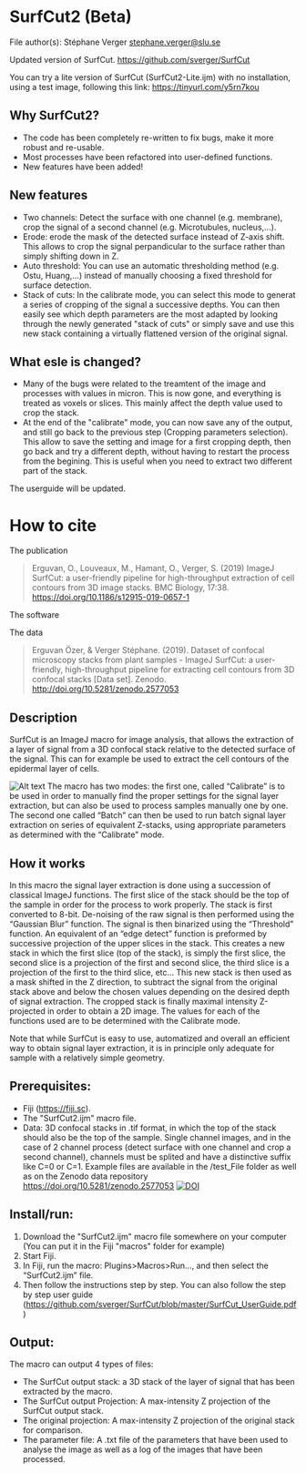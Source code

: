 # SurfCut2 (Beta)

File author(s): Stéphane Verger stephane.verger@slu.se

Updated version of SurfCut.
https://github.com/sverger/SurfCut

You can try a lite version of SurfCut (SurfCut2-Lite.ijm) with no installation, using a test image, following this link:
https://tinyurl.com/y5rn7kou

## Why SurfCut2?
- The code has been completely re-written to fix bugs, make it more robust and re-usable.
- Most processes have been refactored into user-defined functions.
- New features have been added!

## New features
- Two channels: Detect the surface with one channel (e.g. membrane), crop the signal of a second channel (e.g. Microtubules, nucleus,...).
- Erode: erode the mask of the detected surface instead of Z-axis shift. This allows to crop the signal perpandicular to the surface rather than simply shifting down in Z.
- Auto threshold: You can use an automatic thresholding method (e.g. Ostu, Huang,...) instead of manually choosing a fixed threshold for surface detection.
- Stack of cuts: In the calibrate mode, you can select this mode to generat a series of cropping of the signal a successive depths. You can then easily see which depth parameters are the most adapted by looking through the newly generated "stack of cuts" or simply save and use this new stack containing a virtually flattened version of the original signal.

## What esle is changed?
- Many of the bugs were related to the treamtent of the image and processes with values in micron. This is now gone, and everything is treated as voxels or slices. This mainly affect the depth value used to crop the stack.
- At the end of the "calibrate" mode, you can now save any of the output, and still go back to the previous step (Cropping parameters selection). This allow to save the setting and image for a first cropping depth, then go back and try a different depth, without having to restart the process from the begining. This is useful when you need to extract two different part of the stack.


The userguide will be updated.


# How to cite
The publication
> Erguvan, O., Louveaux, M., Hamant, O., Verger, S. (2019) ImageJ SurfCut: a user-friendly pipeline for high-throughput extraction of cell contours from 3D image stacks. BMC Biology, 17:38. https://doi.org/10.1186/s12915-019-0657-1 

The software


The data
> Erguvan Özer, & Verger Stéphane. (2019). Dataset of confocal microscopy stacks from plant samples - ImageJ SurfCut: a user-friendly, high-throughput pipeline for extracting cell contours from 3D confocal stacks [Data set]. Zenodo. http://doi.org/10.5281/zenodo.2577053

## Description
SurfCut is an ImageJ macro for image analysis, that allows the extraction of a layer of signal from a 3D confocal stack relative to the detected surface of the signal. This can for example be used to extract the cell contours of the epidermal layer of cells.

![Alt text](/surfcut_illustration.png?raw=true)
The macro has two modes: the first one, called “Calibrate” is to be used in order to manually find the proper settings for the signal layer extraction, but can also be used to process samples manually one by one. The second one called “Batch” can then be used to run batch signal layer extraction on series of equivalent Z-stacks, using appropriate parameters as determined with the “Calibrate” mode.

## How it works
In this macro the signal layer extraction is done using a succession of classical ImageJ functions. The first slice of the stack should be the top of the sample in order for the process to work properly. The stack is first converted to 8-bit. De-noising of the raw signal is then performed using the “Gaussian Blur” function. The signal is then binarized using the “Threshold” function. An equivalent of an “edge detect” function is preformed by successive projection of the upper slices in the stack. This creates a new stack in which the first slice (top of the stack), is simply the first slice, the second slice is a projection of the first and second slice, the third slice is a projection of the first to the third slice, etc… This new stack is then used as a mask shifted in the Z direction, to subtract the signal from the original stack above and below the chosen values depending on the desired depth of signal extraction. The cropped stack is finally maximal intensity Z-projected in order to obtain a 2D image. The values for each of the functions used are to be determined with the Calibrate mode.

Note that while SurfCut is easy to use, automatized and overall an efficient way to obtain signal layer extraction, it is in principle only adequate for sample with a relatively simple geometry.

## Prerequisites:
- Fiji (https://fiji.sc).
- The "SurfCut2.ijm" macro file.
- Data: 3D confocal stacks in .tif format, in which the top of the stack should also be the top of the sample. Single channel images, and in the case of 2 channel process (detect surface with one channel and crop a second channel), channels must be splited and have a distinctive suffix like C=0 or C=1. Example files are available in the /test_File folder as well as on the Zenodo data repository https://doi.org/10.5281/zenodo.2577053
[![DOI](https://zenodo.org/badge/DOI/10.5281/zenodo.2577053.svg)](https://doi.org/10.5281/zenodo.2577053)

## Install/run:
1) Download the "SurfCut2.ijm" macro file somewhere on your computer (You can put it in the Fiji "macros" folder for example)
2) Start Fiji.
3) In Fiji, run the macro: Plugins>Macros>Run…, and then select the “SurfCut2.ijm” file.
4) Then follow the instructions step by step. You can also follow the step by step user guide (https://github.com/sverger/SurfCut/blob/master/SurfCut_UserGuide.pdf)

## Output:
The macro can output 4 types of files:
- The SurfCut output stack: a 3D stack of the layer of signal that has been extracted by the macro.
- The SurfCut output Projection: A max-intensity Z projection of the SurfCut output stack.
- The original projection: A max-intensity Z projection of the original stack for comparison.
- The parameter file: A .txt file of the parameters that have been used to analyse the image as well as a log of the images that have been processed.

